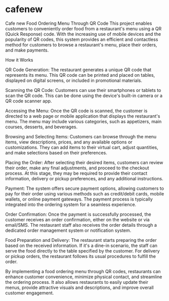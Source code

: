# cafenew
Cafe new
Food Ordering Menu Through QR Code
This project enables customers to conveniently order food from a restaurant's menu using a QR (Quick Response) code. With the increasing use of mobile devices and the popularity of QR codes, this system provides an efficient and contactless method for customers to browse a restaurant's menu, place their orders, and make payments.

How it Works

QR Code Generation: The restaurant generates a unique QR code that represents its menu. This QR code can be printed and placed on tables, displayed on digital screens, or included in promotional materials.

Scanning the QR Code: Customers can use their smartphones or tablets to scan the QR code. This can be done using the device's built-in camera or a QR code scanner app.

Accessing the Menu: Once the QR code is scanned, the customer is directed to a web page or mobile application that displays the restaurant's menu. The menu may include various categories, such as appetizers, main courses, desserts, and beverages.

Browsing and Selecting Items: Customers can browse through the menu items, view descriptions, prices, and any available options or customizations. They can add items to their virtual cart, adjust quantities, and make selections based on their preferences.

Placing the Order: After selecting their desired items, customers can review their order, make any final adjustments, and proceed to the checkout process. At this stage, they may be required to provide their contact information, delivery or pickup preferences, and any additional instructions.

Payment: The system offers secure payment options, allowing customers to pay for their order using various methods such as credit/debit cards, mobile wallets, or online payment gateways. The payment process is typically integrated into the ordering system for a seamless experience.

Order Confirmation: Once the payment is successfully processed, the customer receives an order confirmation, either on the website or via email/SMS. The restaurant staff also receives the order details through a dedicated order management system or notification system.

Food Preparation and Delivery: The restaurant starts preparing the order based on the received information. If it's a dine-in scenario, the staff can serve the food directly to the table specified by the customer. For delivery or pickup orders, the restaurant follows its usual procedures to fulfill the order.

By implementing a food ordering menu through QR codes, restaurants can enhance customer convenience, minimize physical contact, and streamline the ordering process. It also allows restaurants to easily update their menus, provide attractive visuals and descriptions, and improve overall customer engagement.
